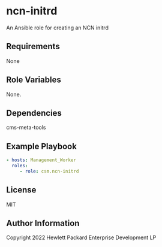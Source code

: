 ncn-initrd
=========

An Ansible role for creating an NCN initrd

Requirements
------------

None

Role Variables
--------------

None.

Dependencies
------------

cms-meta-tools

Example Playbook
----------------

```yaml
- hosts: Management_Worker
  roles:
     - role: csm.ncn-initrd
```

License
-------

MIT

Author Information
------------------

Copyright 2022 Hewlett Packard Enterprise Development LP
